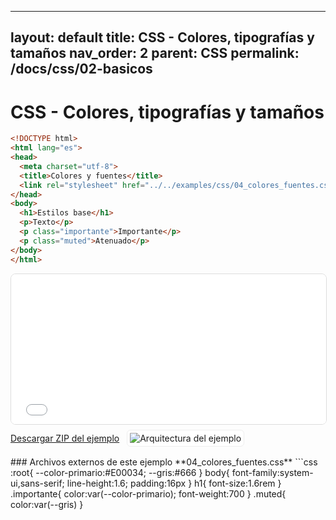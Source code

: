 
---
layout: default
title: CSS - Colores, tipografías y tamaños
nav_order: 2
parent: CSS
permalink: /docs/css/02-basicos
---

# CSS - Colores, tipografías y tamaños

```html
<!DOCTYPE html>
<html lang="es">
<head>
  <meta charset="utf-8">
  <title>Colores y fuentes</title>
  <link rel="stylesheet" href="../../examples/css/04_colores_fuentes.css">
</head>
<body>
  <h1>Estilos base</h1>
  <p>Texto</p>
  <p class="importante">Importante</p>
  <p class="muted">Atenuado</p>
</body>
</html>
```
<iframe src="{{ '/assets/examples/css/04_colores_fuentes.html' | relative_url }}" width="100%" height="240" style="border:1px solid #ddd;border-radius:8px;"></iframe>
<div style="display:flex;align-items:center;gap:12px;margin:8px 0 16px;"><a class="btn" href="{{ '/assets/zips/04_colores_fuentes.zip' | relative_url }}">Descargar ZIP del ejemplo</a><img src="{{ '/assets/diagrams/04_colores_fuentes.svg' | relative_url }}" alt="Arquitectura del ejemplo" style="max-height:140px;border:1px solid #eee;padding:4px;border-radius:6px;background:#fff;"></div>
### Archivos externos de este ejemplo
**04_colores_fuentes.css**
```css
:root{
--color-primario:#E00034;
--gris:#666
}
body{
font-family:system-ui,sans-serif;
line-height:1.6;
padding:16px
}
h1{
font-size:1.6rem
}
.importante{
color:var(--color-primario);
font-weight:700
}
.muted{
color:var(--gris)
}

```
